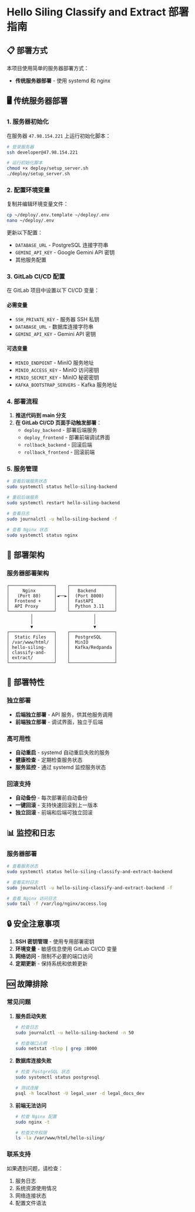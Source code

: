 # Hello Siling Classify and Extract 部署指南

## 📋 部署方式

本项目使用简单的服务器部署方式：
- **传统服务器部署** - 使用 systemd 和 nginx

## 🖥️ 传统服务器部署

### 1. 服务器初始化

在服务器 `47.98.154.221` 上运行初始化脚本：

```bash
# 登录服务器
ssh developer@47.98.154.221

# 运行初始化脚本
chmod +x deploy/setup_server.sh
./deploy/setup_server.sh
```

### 2. 配置环境变量

复制并编辑环境变量文件：

```bash
cp ~/deploy/.env.template ~/deploy/.env
nano ~/deploy/.env
```

更新以下配置：
- `DATABASE_URL` - PostgreSQL 连接字符串
- `GEMINI_API_KEY` - Google Gemini API 密钥
- 其他服务配置

### 3. GitLab CI/CD 配置

在 GitLab 项目中设置以下 CI/CD 变量：

#### 必需变量
- `SSH_PRIVATE_KEY` - 服务器 SSH 私钥
- `DATABASE_URL` - 数据库连接字符串
- `GEMINI_API_KEY` - Gemini API 密钥

#### 可选变量
- `MINIO_ENDPOINT` - MinIO 服务地址
- `MINIO_ACCESS_KEY` - MinIO 访问密钥
- `MINIO_SECRET_KEY` - MinIO 秘密密钥
- `KAFKA_BOOTSTRAP_SERVERS` - Kafka 服务地址

### 4. 部署流程

1. **推送代码到 main 分支**
2. **在 GitLab CI/CD 页面手动触发部署**：
   - `deploy_backend` - 部署后端服务
   - `deploy_frontend` - 部署前端调试界面
   - `rollback_backend` - 回滚后端
   - `rollback_frontend` - 回滚前端

### 5. 服务管理

```bash
# 查看后端服务状态
sudo systemctl status hello-siling-backend

# 重启后端服务
sudo systemctl restart hello-siling-backend

# 查看日志
sudo journalctl -u hello-siling-backend -f

# 查看 Nginx 状态
sudo systemctl status nginx
```



## 🔧 部署架构

### 服务器部署架构
```
┌─────────────────┐    ┌─────────────────┐
│     Nginx       │    │   Backend       │
│   (Port 80)     │◄──►│  (Port 8000)    │
│  Frontend +     │    │  FastAPI        │
│  API Proxy      │    │  Python 3.11    │
└─────────────────┘    └─────────────────┘
         │                       │
         │                       │
         ▼                       ▼
┌─────────────────┐    ┌─────────────────┐
│  Static Files   │    │  PostgreSQL     │
│ /var/www/html/  │    │  MinIO          │
│ hello-siling-   │    │  Kafka/Redpanda │
│ classify-and-   │    │                 │
│ extract/        │    │                 │
└─────────────────┘    └─────────────────┘
```

## 🚀 部署特性

### 独立部署
- **后端独立部署** - API 服务，供其他服务调用
- **前端独立部署** - 调试界面，独立于后端

### 高可用性
- **自动重启** - systemd 自动重启失败的服务
- **健康检查** - 定期检查服务状态
- **服务监控** - 通过 systemd 监控服务状态

### 回滚支持
- **自动备份** - 每次部署前自动备份
- **一键回滚** - 支持快速回滚到上一版本
- **独立回滚** - 前端和后端可独立回滚

## 📊 监控和日志

### 服务器部署
```bash
# 查看服务状态
sudo systemctl status hello-siling-classify-and-extract-backend

# 查看实时日志
sudo journalctl -u hello-siling-classify-and-extract-backend -f

# 查看 Nginx 访问日志
sudo tail -f /var/log/nginx/access.log
```

## 🔒 安全注意事项

1. **SSH 密钥管理** - 使用专用部署密钥
2. **环境变量** - 敏感信息使用 GitLab CI/CD 变量
3. **网络访问** - 限制不必要的端口访问
4. **定期更新** - 保持系统和依赖更新

## 🆘 故障排除

### 常见问题

1. **服务启动失败**
   ```bash
   # 检查日志
   sudo journalctl -u hello-siling-backend -n 50
   
   # 检查端口占用
   sudo netstat -tlnp | grep :8000
   ```

2. **数据库连接失败**
   ```bash
   # 检查 PostgreSQL 状态
   sudo systemctl status postgresql
   
   # 测试连接
   psql -h localhost -U legal_user -d legal_docs_dev
   ```

3. **前端无法访问**
   ```bash
   # 检查 Nginx 配置
   sudo nginx -t
   
   # 检查文件权限
   ls -la /var/www/html/hello-siling/
   ```

### 联系支持

如果遇到问题，请检查：
1. 服务日志
2. 系统资源使用情况
3. 网络连接状态
4. 配置文件语法
